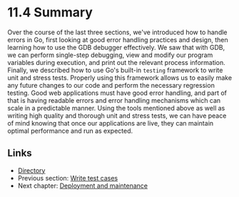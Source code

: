 # 11.4 Summary

Over the course of the last three sections, we've introduced how to handle errors in Go, first looking at good error handling practices and design, then learning how to use the GDB debugger effectively. We saw that with GDB, we can perform single-step debugging, view and modify our program variables during execution, and print out the relevant process information. Finally, we described how to use Go's built-in `testing` framework to write unit and stress tests. Properly using this framework allows us to easily make any future changes to our code and perform the necessary regression testing. Good web applications must have good error handling, and part of that is having readable errors and error handling mechanisms which can scale in a predictable manner. Using the tools mentioned above as well as writing high quality and thorough unit and stress tests, we can have peace of mind knowing that once our applications are live, they can maintain optimal performance and run as expected.  

## Links

- [Directory](build-web-application-with-golang-en.md)
- Previous section: [Write test cases](11.3.md)
- Next chapter: [Deployment and maintenance](12.0.md)
